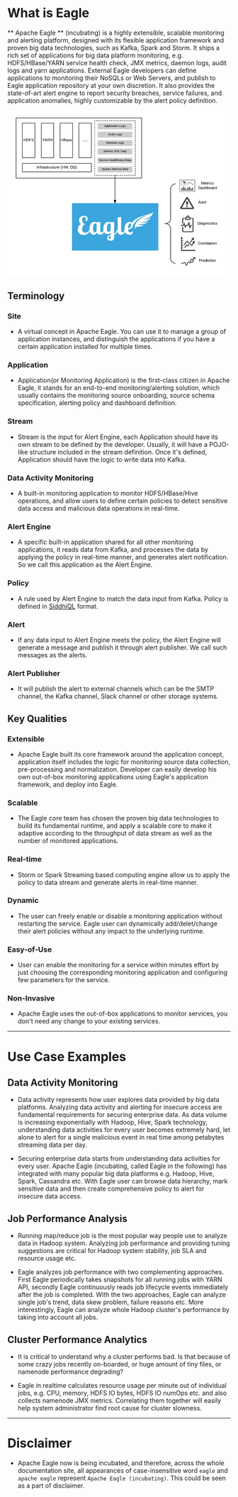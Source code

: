 # What is Eagle

** Apache Eagle ** (incubating) is a highly extensible, scalable monitoring and alerting platform, designed with its flexible application framework and proven big data technologies, such as Kafka, Spark and Storm. It ships a rich set of applications for big data platform monitoring, e.g. HDFS/HBase/YARN service health check, JMX metrics, daemon logs, audit logs and yarn applications. External Eagle developers can define applications to monitoring their NoSQLs or Web Servers, and publish to Eagle application repository at your own discretion. It also provides the state-of-art alert engine to report security breaches, service failures, and application anomalies, highly customizable by the alert policy definition. 

![overview](include/images/overview.png)

## Terminology

### Site

* A virtual concept in Apache Eagle. You can use it to manage a group of application instances, and distinguish the applications if you have a certain application installed for multiple times.

### Application

* Application(or Monitoring Application) is the first-class citizen in Apache Eagle, it stands for an end-to-end monitoring/alerting solution, which usually contains the monitoring source onboarding, source schema specification, alerting policy and dashboard definition.

### Stream

* Stream is the input for Alert Engine, each Application should have its own stream to be defined by the developer. Usually, it will have a POJO-like structure included in the stream definition. Once it's defined, Application should have the logic to write data into Kafka.

### Data Activity Monitoring

* A built-in monitoring application to monitor HDFS/HBase/Hive operations, and allow users to define certain policies to detect sensitive data access and malicious data operations in real-time.

### Alert Engine

* A specific built-in application shared for all other monitoring applications, it reads data from Kafka, and processes the data by applying the policy in real-time manner, and generates alert notification. So we call this application as the Alert Engine.

### Policy

* A rule used by Alert Engine to match the data input from Kafka. Policy is defined in [SiddhiQL](https://docs.wso2.com/display/CEP300/Siddhi+Language+Specification) format.

### Alert 

* If any data input to Alert Engine meets the policy, the Alert Engine will generate a message and publish it through alert publisher. We call such messages as the alerts.

### Alert Publisher

* It will publish the alert to external channels which can be the SMTP channel, the Kafka channel, Slack channel or other storage systems.

## Key Qualities

### Extensible

* Apache Eagle built its core framework around the application concept, application itself includes the logic for monitoring source data collection, pre-processing and normalization. Developer can easily develop his own out-of-box monitoring applications using Eagle's application framework, and deploy into Eagle.

### Scalable

* The Eagle core team has chosen the proven big data technologies to build its fundamental runtime, and apply a scalable core to make it adaptive according to the throughput of data stream as well as the number of monitored applications.

### Real-time

* Storm or Spark Streaming based computing engine allow us to apply the policy to data stream and generate alerts in real-time manner.

### Dynamic

* The user can freely enable or disable a monitoring application without restarting the service. Eagle user can dynamically add/delet/change their alert policies without any impact to the underlying runtime.

### Easy-of-Use

* User can enable the monitoring for a service within minutes effort by just choosing the corresponding monitoring application and configuring few parameters for the service.

### Non-Invasive

* Apache Eagle uses the out-of-box applications to monitor services, you don't need any change to your existing services.

---

# Use Case Examples

## Data Activity Monitoring

* Data activity represents how user explores data provided by big data platforms. Analyzing data activity and alerting for insecure access are fundamental requirements for securing enterprise data. As data volume is increasing exponentially with Hadoop, Hive, Spark technology, understanding data activities for every user becomes extremely hard, let alone to alert for a single malicious event in real time among petabytes streaming data per day.

* Securing enterprise data starts from understanding data activities for every user. Apache Eagle (incubating, called Eagle in the following) has integrated with many popular big data platforms e.g. Hadoop, Hive, Spark, Cassandra etc. With Eagle user can browse data hierarchy, mark sensitive data and then create comprehensive policy to alert for insecure data access.

## Job Performance Analysis

* Running map/reduce job is the most popular way people use to analyze data in Hadoop system. Analyzing job performance and providing tuning suggestions are critical for Hadoop system stability, job SLA and resource usage etc.

* Eagle analyzes job performance with two complementing approaches. First Eagle periodically takes snapshots for all running jobs with YARN API, secondly Eagle continuously reads job lifecycle events immediately after the job is completed. With the two approaches, Eagle can analyze single job's trend, data skew problem, failure reasons etc. More interestingly, Eagle can analyze whole Hadoop cluster's performance by taking into account all jobs.

## Cluster Performance Analytics

* It is critical to understand why a cluster performs bad. Is that because of some crazy jobs recently on-boarded, or huge amount of tiny files, or namenode performance degrading?

* Eagle in realtime calculates resource usage per minute out of individual jobs, e.g. CPU, memory, HDFS IO bytes, HDFS IO numOps etc. and also collects namenode JMX metrics. Correlating them together will easily help system administrator find root cause for cluster slowness.

---

# Disclaimer

* Apache Eagle now is being incubated, and therefore, across the whole documentation site, all appearances of case-insensitive word `eagle` and `apache eagle` represent `Apache Eagle (incubating)`. This could be seen as a part of disclaimer.
